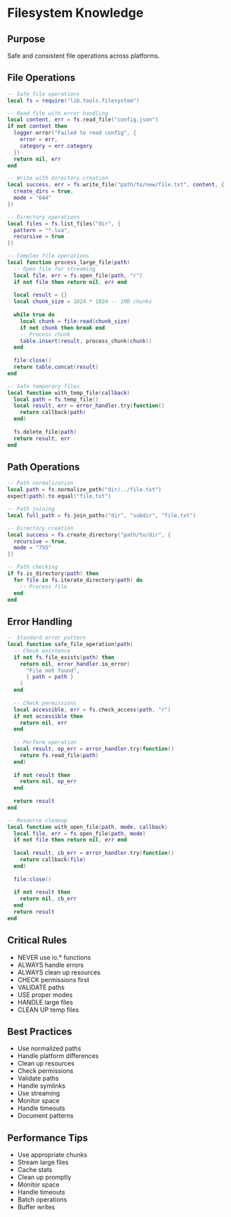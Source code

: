 # Filesystem Knowledge

## Purpose
Safe and consistent file operations across platforms.

## File Operations
```lua
-- Safe file operations
local fs = require("lib.tools.filesystem")

-- Read file with error handling
local content, err = fs.read_file("config.json")
if not content then
  logger.error("Failed to read config", {
    error = err,
    category = err.category
  })
  return nil, err
end

-- Write with directory creation
local success, err = fs.write_file("path/to/new/file.txt", content, {
  create_dirs = true,
  mode = "644"
})

-- Directory operations
local files = fs.list_files("dir", {
  pattern = "*.lua",
  recursive = true
})

-- Complex file operations
local function process_large_file(path)
  -- Open file for streaming
  local file, err = fs.open_file(path, "r")
  if not file then return nil, err end
  
  local result = {}
  local chunk_size = 1024 * 1024 -- 1MB chunks
  
  while true do
    local chunk = file:read(chunk_size)
    if not chunk then break end
    -- Process chunk
    table.insert(result, process_chunk(chunk))
  end
  
  file:close()
  return table.concat(result)
end

-- Safe temporary files
local function with_temp_file(callback)
  local path = fs.temp_file()
  local result, err = error_handler.try(function()
    return callback(path)
  end)
  
  fs.delete_file(path)
  return result, err
end
```

## Path Operations
```lua
-- Path normalization
local path = fs.normalize_path("dir/../file.txt")
expect(path).to.equal("file.txt")

-- Path joining
local full_path = fs.join_paths("dir", "subdir", "file.txt")

-- Directory creation
local success = fs.create_directory("path/to/dir", {
  recursive = true,
  mode = "755"
})

-- Path checking
if fs.is_directory(path) then
  for file in fs.iterate_directory(path) do
    -- Process file
  end
end
```

## Error Handling
```lua
-- Standard error pattern
local function safe_file_operation(path)
  -- Check existence
  if not fs.file_exists(path) then
    return nil, error_handler.io_error(
      "File not found",
      { path = path }
    )
  end
  
  -- Check permissions
  local accessible, err = fs.check_access(path, "r")
  if not accessible then
    return nil, err
  end
  
  -- Perform operation
  local result, op_err = error_handler.try(function()
    return fs.read_file(path)
  end)
  
  if not result then
    return nil, op_err
  end
  
  return result
end

-- Resource cleanup
local function with_open_file(path, mode, callback)
  local file, err = fs.open_file(path, mode)
  if not file then return nil, err end
  
  local result, cb_err = error_handler.try(function()
    return callback(file)
  end)
  
  file:close()
  
  if not result then
    return nil, cb_err
  end
  return result
end
```

## Critical Rules
- NEVER use io.* functions
- ALWAYS handle errors
- ALWAYS clean up resources
- CHECK permissions first
- VALIDATE paths
- USE proper modes
- HANDLE large files
- CLEAN UP temp files

## Best Practices
- Use normalized paths
- Handle platform differences
- Clean up resources
- Check permissions
- Validate paths
- Handle symlinks
- Use streaming
- Monitor space
- Handle timeouts
- Document patterns

## Performance Tips
- Use appropriate chunks
- Stream large files
- Cache stats
- Clean up promptly
- Monitor space
- Handle timeouts
- Batch operations
- Buffer writes